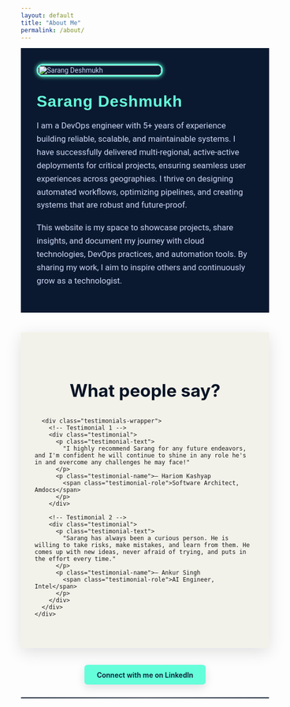 ```yaml
---
layout: default
title: "About Me"
permalink: /about/
---
```


<div class="about-page">

  <!-- Photo -->
  <div class="about-photo">
    <img src="{{ '/assets/images/photo.png' | relative_url }}" alt="Sarang Deshmukh">
  </div>

  <!-- Bio -->
  <div class="about-bio">
    <h2>Sarang Deshmukh</h2>
    <p>
      I am a DevOps engineer with 5+ years of experience building reliable, scalable, and maintainable systems. I have successfully delivered multi-regional, active-active deployments for critical projects, ensuring seamless user experiences across geographies. I thrive on designing automated workflows, optimizing pipelines, and creating systems that are robust and future-proof.
    </p>
    <p>
      This website is my space to showcase projects, share insights, and document my journey with cloud technologies, DevOps practices, and automation tools. By sharing my work, I aim to inspire others and continuously grow as a technologist.
    </p>
  </div>
</div>

<!-- Testimonials (immediately after bio; skills removed) -->
<section class="testimonials-section">
  <div class="testimonials-bg"> <!-- full-width soft background wrapper -->
    <div class="container">
      <h2 class="testimonials-heading">What people say?</h2>

      <div class="testimonials-wrapper">
        <!-- Testimonial 1 -->
        <div class="testimonial">
          <p class="testimonial-text">
            "I highly recommend Sarang for any future endeavors, and I'm confident he will continue to shine in any role he's in and overcome any challenges he may face!"
          </p>
          <p class="testimonial-name">– Hariom Kashyap
            <span class="testimonial-role">Software Architect, Amdocs</span>
          </p>
        </div>

        <!-- Testimonial 2 -->
        <div class="testimonial">
          <p class="testimonial-text">
            "Sarang has always been a curious person. He is willing to take risks, make mistakes, and learn from them. He comes up with new ideas, never afraid of trying, and puts in the effort every time."
          </p>
          <p class="testimonial-name">– Ankur Singh
            <span class="testimonial-role">AI Engineer, Intel</span>
          </p>
        </div>
      </div>
    </div>
  </div>
</section>

<!-- LinkedIn Button (pulled slightly up) -->
<div class="linkedin-section">
  <a href="https://www.linkedin.com/in/sarang-deshmukh-125197182/" target="_blank" rel="noopener" class="linkedin-btn">
    Connect with me on LinkedIn
  </a>
</div>

<!-- Dark horizontal line below LinkedIn button -->
<hr class="after-linkline" />

<style>
/* Google Fonts */
@import url('https://fonts.googleapis.com/css2?family=Rubik:wght@500;700&family=Roboto:wght@400;500&display=swap');

/* Color variables */
:root{
  --page-bg: #0A192F;
  --accent-cyan: #64FFDA;
  --muted-text: #ccd6f6;
  --panel-light: #f3f2ea;
  --card-bg: #EEE9D5;         /* requested card color */
  --card-text: #000000;       /* black text */
  --name-color: #0A2A66;     /* name color (dark blue) */
  --role-color: #0D5A4A;     /* role color (deep teal) */
  --container-max: 1100px;
}

/* Page container (bio & photo) */
.about-page {
  display: flex;
  flex-wrap: wrap;
  align-items: center;
  gap: 2rem;
  padding: 2rem;
  background: var(--page-bg);
  font-family: 'Roboto', sans-serif;
  color: var(--muted-text);
}

/* Photo */
.about-photo {
  flex: 0 0 250px;
}
.about-photo img {
  width: 100%;
  border-radius: 12px;
  box-shadow: 0 0 8px var(--accent-cyan);
  border: 3px solid var(--accent-cyan);
  transition: transform 0.3s ease, box-shadow 0.3s ease;
}
.about-photo img:hover {
  transform: scale(1.03);
  box-shadow: 0 0 16px var(--accent-cyan);
}

/* Bio */
.about-bio {
  flex: 1 1 500px;
  font-size: 1.05rem;
}
.about-bio h2 {
  font-family: 'Rubik', sans-serif;
  font-size: 2rem;
  color: var(--accent-cyan);
  margin: 0 0 0.5rem;
  letter-spacing: 1px;
}
.about-bio p {
  line-height: 1.6;
  margin-bottom: 1.2rem;
  color: var(--muted-text);
}

/* ===== Testimonials: light panel + contrast improvements ===== */

/* Section wrapper keeps background transparent; inner wrapper gives the light panel look */
.testimonials-section {
  background: transparent;
  padding: 40px 0 48px 0;
}

/* The actual background panel spanning full width inside the dark page */
.testimonials-bg {
  background: var(--panel-light); /* warm light panel behind the cards */
  padding: 48px 0;
  box-shadow: 0 8px 30px rgba(5,10,20,0.12);
}

/* Container keeps same width but adds breathing space */
.testimonials-bg .container {
  max-width: var(--container-max);
  margin: 0 auto;
  padding: 0 28px;
}

/* Heading should be dark and readable on the light panel */
.testimonials-heading {
  color: #071426; /* deep navy/black */
  text-align: center;
  padding: 0px !important;
  font-size: 2.2rem;
  margin-bottom: 34px;
  font-weight: 700;
}

/* Cards (requested card color #EEE9D5) */
.testimonials-wrapper {
  display: flex;
  gap: 26px;
  flex-wrap: wrap;
  justify-content: center;
}
.testimonial {
  background-color: var(--card-bg);
  padding: 34px 28px;
  border-radius: 12px;
  box-shadow: 0 8px 20px rgba(10,20,30,0.08);
  flex: 1 1 380px;
  max-width: 520px;
  transition: transform 0.28s ease, box-shadow 0.28s ease;
  border: 1px solid rgba(10,20,30,0.05);
  position: relative;
  overflow: hidden;
}

/* hover lift */
.testimonial:hover {
  transform: translateY(-6px);
  box-shadow: 0 18px 36px rgba(10,20,30,0.12);
}

/* body text should be pure black for maximum contrast */
.testimonial-text {
  color: var(--card-text) !important;
  font-size: 1.02rem;
  line-height: 1.65;
  margin-bottom: 14px;
  opacity: 1;
}

/* name & role styling */
.testimonial-name {
  color: var(--name-color);
  font-weight: 700;
  margin-top: 8px;
  display: block;
  line-height: 1.25;
}
.testimonial-role {
  display: block;
  color: var(--role-color);
  font-style: italic;
  font-weight: 500;
  margin-top: 4px;
}

/* LinkedIn button: pulled slightly up so it's closer to the testimonials */
.linkedin-section {
  text-align: center;
  margin: -14px 0 26px 0; /* negative top to pull it up */
}
.linkedin-section .linkedin-btn {
  text-decoration: none;
  font-weight: 600;
  border-radius: 6px;
  background-color: var(--accent-cyan);
  color: var(--page-bg) !important;
  padding: 0.72rem 1.6rem;
  display: inline-block;
  box-shadow: 0 6px 18px rgba(10,20,30,0.12);
  transition: transform 0.12s ease, box-shadow 0.12s ease;
}
.linkedin-section .linkedin-btn:hover {
  transform: translateY(-2px);
  box-shadow: 0 12px 26px rgba(10,20,30,0.16);
}

/* Make the horizontal rule darker (stands out under the LinkedIn button) */
.after-linkline {
  max-width: 720px;
  margin: 12px auto 44px auto;
  border: none;
  height: 2px;
  background: linear-gradient(90deg, rgba(7,20,38,1) 0%, rgba(7,20,38,0.85) 50%, rgba(7,20,38,1) 100%);
  border-radius: 2px;
}

/* Responsive */
@media (max-width: 900px) {
  .about-photo { flex: 0 0 180px; }
  .testimonials-bg { padding: 36px 0; }
  .testimonials-heading { font-size: 1.9rem; }
}
@media (max-width: 700px) {
  .about-page {
    flex-direction: column;
    align-items: flex-start;
    padding: 1.5rem;
  }
  .about-photo {
    flex: 0 0 150px;
    margin-bottom: 1rem;
  }
  .about-bio { text-align: left; }
  .testimonials-wrapper {
    flex-direction: column;
    gap: 20px;
  }
  .testimonial {
    max-width: 100%;
    padding: 20px;
  }
  .testimonials-heading {
    margin-bottom: 25px;
    font-size: 1.6rem;
  }
  .linkedin-section { margin: -8px 0 20px 0; }
  .after-linkline { margin-bottom: 28px; }
}
</style>
